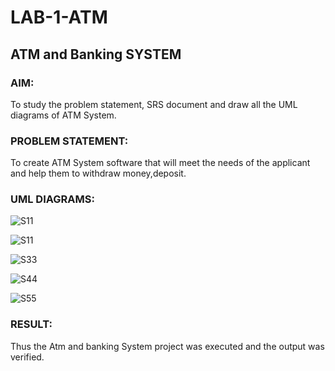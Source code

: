 # LAB-1-ATM

## ATM and Banking SYSTEM

### AIM: 
To study the problem statement, SRS document and draw all the UML diagrams of ATM
System.

### PROBLEM STATEMENT:
To create ATM System software that will meet the needs of the applicant and help them
to withdraw money,deposit.

### UML DIAGRAMS:
![S11](https://github.com/pavankishore-AIDS/LAB-1-ATM/assets/94154941/84638fa8-e0e5-4798-8dd7-ed1371744c41)

![S11](https://github.com/pavankishore-AIDS/LAB-1-ATM/assets/94154941/5e4c4b06-6310-42c2-84ae-083b47f199f6)

![S33](https://github.com/pavankishore-AIDS/LAB-1-ATM/assets/94154941/2b52ad48-370b-443c-aa8d-91b70c0dafbe)

![S44](https://github.com/pavankishore-AIDS/LAB-1-ATM/assets/94154941/ebdd8b98-56b3-4ea8-9304-4aac9a9b8ba5)

![S55](https://github.com/pavankishore-AIDS/LAB-1-ATM/assets/94154941/5bf82cad-db1a-44b9-9602-cbc68d4f895e)


### RESULT: 
Thus the Atm and banking System project was executed and the output was verified.
